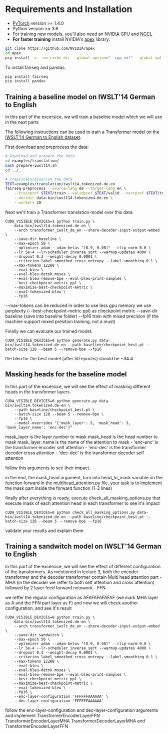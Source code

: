 
# Requirements and Installation

* [PyTorch](http://pytorch.org/) version >= 1.4.0
* Python version >= 3.6
* For training new models, you'll also need an NVIDIA GPU and [NCCL](https://github.com/NVIDIA/nccl)
* **For faster training** install NVIDIA's [apex](https://github.com/NVIDIA/apex) library:
```bash
git clone https://github.com/NVIDIA/apex
cd apex
pip install -v --no-cache-dir --global-option="--cpp_ext" --global-option="--cuda_ext" --global-option="--deprecated_fused_adam" --global-option="--xentropy" --global-option="--fast_multihead_attn" ./
```

To install fairseq and pandas:
```bash
pip install fairseq
pip install pandas
```

## Training a baseline model on IWSLT'14 German to English
In this part of the excersice, we will train a baseline model which we will use in the next parts

The following instructions can be used to train a Transformer model on the [IWSLT'14 German to English dataset](http://workshop2014.iwslt.org/downloads/proceeding.pdf).

First download and preprocess the data:
```bash
# Download and prepare the data
cd examples/translation/
bash prepare-iwslt14.sh
cd ../..

# Preprocess/binarize the data
TEXT=examples/translation/iwslt14.tokenized.de-en
fairseq-preprocess --source-lang de --target-lang en \
    --trainpref $TEXT/train --validpref $TEXT/valid --testpref $TEXT/test \
    --destdir data-bin/iwslt14.tokenized.de-en \
    --workers 20
```

Next we'll train a Transformer translation model over this data:
```
CUDA_VISIBLE_DEVICES=1 python train.py \
    data-bin/iwslt14.tokenized.de-en \
    --arch transformer_iwslt_de_en --share-decoder-input-output-embed \
    --save-dir baseline \
    --max-epoch 50 \
    --optimizer adam --adam-betas "(0.9, 0.98)" --clip-norm 0.0 \
    --lr 5e-4 --lr-scheduler inverse_sqrt --warmup-updates 4000 \
    --dropout 0.3 --weight-decay 0.0001 \
    --criterion label_smoothed_cross_entropy --label-smoothing 0.1 \
    --max-tokens 12288 \
    --eval-bleu \
    --eval-bleu-detok moses \
    --eval-bleu-remove-bpe --eval-bleu-print-samples \
    --best-checkpoint-metric ppl \
    --maximize-best-checkpoint-metric \
    --eval-tokenized-bleu \
    --fp16
```

--max-tokens can be reduced in order to use less gpu memory
we use perplexity (--best-checkpoint-metric ppl) as checkpoint metric
--save-dir baseline (save into baseline folder)
--fp16 train with mixed precision (if the machine support mixed presition training, not a must)

Finally we can evaluate our trained model:
```
CUDA_VISIBLE_DEVICES=0 python generate.py data-bin/iwslt14.tokenized.de-en --path baseline/checkpoint_best.pt --batch-size 128 --beam 5 --remove-bpe --fp16
```

the bleu for the best model (after 50 epochs) should be ~34.4

## Masking heads for the baseline model

In this part of the excersice, we will see the effect of masking different heads in the transformer layers.

```
CUDA_VISIBLE_DEVICES=0 python generate.py data-bin/iwslt14.tokenized.de-en \
    --path baseline/checkpoint_best.pt \
    --batch-size 128 --beam 5 --remove-bpe \
    --fp16 \
    --model-overrides "{'mask_layer': 5, 'mask_head': 3, 'mask_layer_name': 'enc-dec'}"
```
mask_layer is the layer number to mask
mask_head is the head number to mask
mask_layer_name is the name of the attention to mask - 'enc-enc' is the transformer encoder self attention
													 - 'enc-dec' is the transformer decoder cross attention
													 - 'dec-dec' is the transformer decoder self attention

follow this arguments to see their impact.

in the end, the mask_head argument, turn into head_to_mask variable on the function forward in the multihead_attention.py file.
your task is to implement the mask part inside the forward function (1-3 lines)

finally after everything is ready, execute check_all_masking_options.py that execute mask of each attention head in each transformer to see it's impact

```
CUDA_VISIBLE_DEVICES=0 python check_all_masking_options.py data-bin/iwslt14.tokenized.de-en --path baseline/checkpoint_best.pt --batch-size 128 --beam 5 --remove-bpe --fp16
```

validate your results and explain them.

## Training a sandwitch model on IWSLT'14 German to English

In this part of the excersice, we will see the effect of different configuration of the transformers.
As mentioned in lecture 3, both the encoder transformer and the decoder transformer contain Multi head attention part - MHA (in the decoder we reffer to
both self attention and cross attention) followed by 2 layer feed forward netowork - FFN

we reffer the regular configuration as AFAFAFAFAFAF (we mark MHA layer as A and the FFN part layer as F)
and now we will check another configuration, and see it's result

```
CUDA_VISIBLE_DEVICES=0 python train.py \
    data-bin/iwslt14.tokenized.de-en \
    --arch transformer_iwslt_de_en --share-decoder-input-output-embed \
    --save-dir sandwitch \
    --max-epoch 50 \
    --optimizer adam --adam-betas "(0.9, 0.98)" --clip-norm 0.0 \
    --lr 5e-4 --lr-scheduler inverse_sqrt --warmup-updates 4000 \
    --dropout 0.3 --weight-decay 0.0001 \
    --criterion label_smoothed_cross_entropy --label-smoothing 0.1 \
    --max-tokens 12288 \
    --eval-bleu \
    --eval-bleu-detok moses \
    --eval-bleu-remove-bpe --eval-bleu-print-samples \
    --best-checkpoint-metric ppl \
    --maximize-best-checkpoint-metric \
    --eval-tokenized-bleu \
    --fp16 \
    --enc-layer-configuration 'FFFFFFAAAAAA' \
    --dec-layer-configuration 'FFFFFFAAAAAA'
```

follow the enc-layer-configuration and dec-layer-configuration arguments and implement TransformerEncoderLayerFFN TransformerEncoderLayerMHA 
TransformerDecoderLayerMHA and TransformerEncoderLayerFFN
